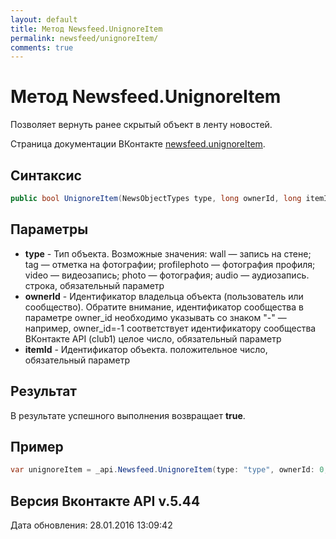 ```yaml
---
layout: default
title: Метод Newsfeed.UnignoreItem
permalink: newsfeed/unignoreItem/
comments: true
---
```

# Метод Newsfeed.UnignoreItem
Позволяет вернуть ранее скрытый объект в ленту новостей.

Страница документации ВКонтакте [newsfeed.unignoreItem](https://vk.com/dev/newsfeed.unignoreItem).

## Синтаксис
``` csharp
public bool UnignoreItem(NewsObjectTypes type, long ownerId, long itemId)
```

## Параметры
+ **type** - Тип объекта. Возможные значения: 
wall — запись на стене; 
tag — отметка на фотографии; 
profilephoto — фотография профиля; 
video — видеозапись; 
photo — фотография; 
audio — аудиозапись. 
строка, обязательный параметр
+ **ownerId** - Идентификатор владельца объекта (пользователь или сообщество). Обратите внимание, идентификатор сообщества в параметре owner_id необходимо указывать со знаком "-" — например, owner_id=-1 соответствует идентификатору сообщества ВКонтакте API (club1)  целое число, обязательный параметр
+ **itemId** - Идентификатор объекта. положительное число, обязательный параметр

## Результат
В результате успешного выполнения возвращает **true**.

## Пример
``` csharp
var unignoreItem = _api.Newsfeed.UnignoreItem(type: "type", ownerId: 0, itemId: 0);
```

## Версия Вконтакте API v.5.44
Дата обновления: 28.01.2016 13:09:42
